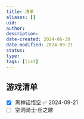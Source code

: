 ```yaml
---
title: 清单
aliases: []
uid: 
author: 
description: 
date-created: 2024-06-30
date-modified: 2024-09-21
status: 
type: 
tags: [list]
---
```


## 游戏清单

- [x] 黑神话悟空 ✅ 2024-09-21
- [ ] 空洞骑士·丝之歌
